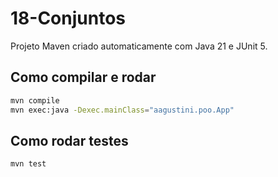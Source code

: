 # 18-Conjuntos

Projeto Maven criado automaticamente com Java 21 e JUnit 5.

## Como compilar e rodar

```bash
mvn compile
mvn exec:java -Dexec.mainClass="aagustini.poo.App"
```

## Como rodar testes

```bash
mvn test
```

